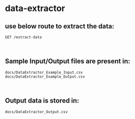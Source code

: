 # data-extractor

## use below route to extract the data:
```GET /extract-data```

<br />

## Sample Input/Output files are present in:
```
docs/DataExtractor_Example_Input.csv
docs/DataExtractor_Example_Output.csv
```
<br />

## Output data is stored in:
```docs/DataExtractor_Output.csv```